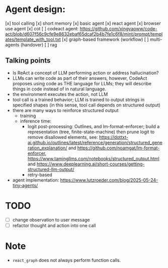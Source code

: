 # Agent design:
[x] tool calling
[x] short memory
[x] basic agent
[x] react agent
[x] browser use agent
[x] cot
[ ] codeact agent: https://github.com/xingyaoww/code-act/blob/d607f56c9cfe9e8632ebaf65dcaf2b4b7fe1c6f8/mint/prompt/templates/template_with_tool.txt
[x] graph-based framework (workflow)
[ ] multi-agents (handover)
[ ] rag

## Talking points
* Is ReAct a concept of LLM performing action or address hallucination?
* LLMs can write code as part of their answers, however, CodeAct proposes using code as THE language for LLMs; they will describe things in code instead of in natural language.
* the environment executes the action, not LLM
* tool call is a trained behavior; LLM is trained to output strings in specified shapes (in this sense, tool call depends on structured output)
* there are many ways to reinforce structured output
    * training
    * inference time: 
        * logit post-processing: Outlines, and lm-format-enforcer; build a representation (tree, finite-state-machine) then prune logit to remove disallowed elements, see: https://dottxt-ai.github.io/outlines/latest/reference/generation/structured_generation_explanation/ and https://github.com/noamgat/lm-format-enforcer, https://www.tamingllms.com/notebooks/structured_output.html and https://www.deeplearning.ai/short-courses/getting-structured-llm-output/
        * retry-based
* agent implementation: https://www.lutzroeder.com/blog/2025-05-24-tiny-agents/
# TODO
- [ ] change observation to user message
- [ ] refactor thought and action into one call
# Note
* `react_graph` does not always perform function calls.
